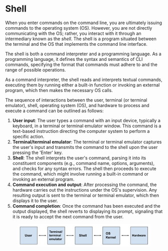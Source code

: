 # Shell

When you enter commands on the command line, you are ultimately issuing commands to the operating system (OS). However, you are not directly communicating with the OS; rather, you interact with it through an intermediary known as the _shell_. The shell is a program situated between the terminal and the OS that implements the command line interface.&#x20;

The shell is both a command interpreter and a programming language. As a programming language, it defines the syntax and semantics of CLI commands, specifying the format that commands must adhere to and the range of possible operations.

As a command interpreter, the shell reads and interprets textual commands, executing them by running either a built-in function or invoking an external program, which then makes the necessary OS calls.

The sequence of interactions between the user, terminal (or terminal emulator), shell, operating system (OS), and hardware to process and execute a command can be outlined as follows:

1. **User input**: The user types a command with an input device, typically a keyboard, in a terminal or terminal emulator window. This command is a text-based instruction directing the computer system to perform a specific action.
2. **Terminal/terminal emulator**: The terminal or terminal emulator captures the user's input and transmits the command to the shell upon the user pressing the 'Enter' key.
3. **Shell**: The shell interprets the user's command, parsing it into its constituent components (e.g., command name, options, arguments), and checks for any syntax errors. The shell then proceeds to execute the command, which might involve running a built-in command or invoking an external program.
4. **Command execution and output**: After processing the command, the hardware carries out the instructions under the OS's supervision. Any resulting output is sent to the terminal or terminal emulator, which then displays it to the user.
5. **Command completion**: Once the command has been executed and the output displayed, the shell reverts to displaying its prompt, signaling that it is ready to accept the next command from the user.



<figure><img src="../.gitbook/assets/Screenshot 2023-04-26 at 3.21.28 PM.png" alt=""><figcaption></figcaption></figure>
